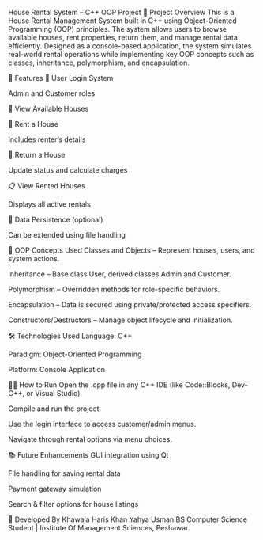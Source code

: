 House Rental System – C++ OOP Project
📌 Project Overview
This is a House Rental Management System built in C++ using Object-Oriented Programming (OOP) principles. The system allows users to browse available houses, rent properties, return them, and manage rental data efficiently. Designed as a console-based application, the system simulates real-world rental operations while implementing key OOP concepts such as classes, inheritance, polymorphism, and encapsulation.

🚀 Features
👤 User Login System

Admin and Customer roles

🏡 View Available Houses

📝 Rent a House

Includes renter’s details

🔁 Return a House

Update status and calculate charges

📋 View Rented Houses

Displays all active rentals

💾 Data Persistence (optional)

Can be extended using file handling

🧱 OOP Concepts Used
Classes and Objects – Represent houses, users, and system actions.

Inheritance – Base class User, derived classes Admin and Customer.

Polymorphism – Overridden methods for role-specific behaviors.

Encapsulation – Data is secured using private/protected access specifiers.

Constructors/Destructors – Manage object lifecycle and initialization.

🛠 Technologies Used
Language: C++

Paradigm: Object-Oriented Programming

Platform: Console Application

👨‍💻 How to Run
Open the .cpp file in any C++ IDE (like Code::Blocks, Dev-C++, or Visual Studio).

Compile and run the project.

Use the login interface to access customer/admin menus.

Navigate through rental options via menu choices.

📚 Future Enhancements
GUI integration using Qt

File handling for saving rental data

Payment gateway simulation

Search & filter options for house listings

🙌 Developed By
Khawaja Haris Khan
Yahya Usman
BS Computer Science Student | Institute Of Management Sciences, Peshawar.

